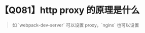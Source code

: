 # 【Q081】http proxy 的原理是什么

<blockquote> 如 `webpack-dev-server` 可以设置 proxy，`nginx` 也可以设置 </blockquote>